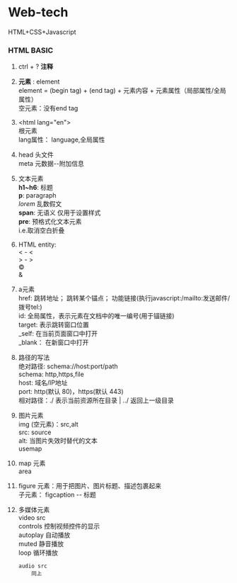 # Web-tech
HTML+CSS+Javascript  

### HTML BASIC
1. ctrl + ? **注释**  
2. **元素** : element  
    element = (begin tag) + (end tag) + 元素内容 + 元素属性（局部属性/全局属性）  
空元素：没有end tag  
3. &lt;html lang="en"&gt;  
    根元素    
    lang属性： language,全局属性  
4. head 头文件  
    meta 元数据--附加信息  
5. 文本元素  
    **h1~h6**: 标题  
    **p**: paragraph  
    *lorem* 乱数假文  
    **span**: 无语义 仅用于设置样式  
    **pre**: 预格式化文本元素  
        i.e.取消空白折叠  
6. HTML entity:  
    &lt; - <  
    &gt; - >  
    &copy;  
    &amp;  
7. a元素  
    href: 跳转地址； 跳转某个锚点； 功能链接(执行javascript:/mailto:发送邮件/拨号tel:)  
    id: 全局属性，表示元素在文档中的唯一编号(用于锚链接)  
    target: 表示跳转窗口位置  
        _self: 在当前页面窗口中打开  
        _blank： 在新窗口中打开  
8. 路径的写法  
    绝对路径: schema://host:port/path  
        schema: http,https,file  
        host: 域名/IP地址  
        port: http(默认 80)，https(默认 443)  
    相对路径：./ 表示当前资源所在目录 | ../ 返回上一级目录  
9. 图片元素  
    img (空元素)：src,alt  
    src: source  
    alt: 当图片失效时替代的文本  
    usemap  
10. map 元素  
    area  
11. figure 元素：用于把图片、图片标题、描述包裹起来  
    子元素： figcaption -- 标题  
12. 多媒体元素  
        video src  
            controls 控制视频控件的显示  
            autoplay 自动播放  
            muted 静音播放  
            loop 循环播放  

        audio src  
            同上  
